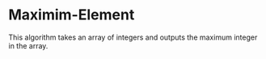 # Maximim-Element
This algorithm takes an array of integers and outputs the maximum integer in the array.
